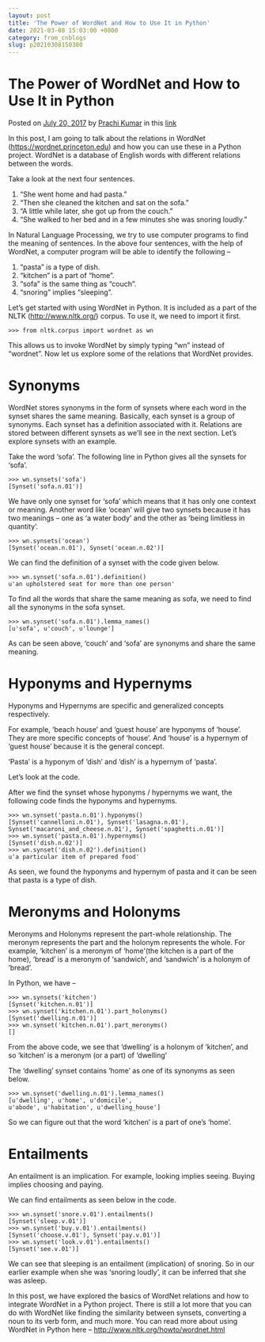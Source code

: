 ```yaml
---
layout: post
title: 'The Power of WordNet and How to Use It in Python'
date: 2021-03-08 15:03:00 +0800
category: from_cnblogs
slug: p20210308150300
---
```

# The Power of WordNet and How to Use It in Python

Posted on [July 20, 2017](https://blog.xrds.acm.org/2017/07/power-wordnet-use-python/)  by  [Prachi Kumar](https://blog.xrds.acm.org/author/prachikumar/) in this [link](https://blog.xrds.acm.org/2017/07/power-wordnet-use-python/)

In this post, I am going to talk about the relations in WordNet (https://wordnet.princeton.edu) and how you can use these in a Python project. WordNet is a database of English words with different relations between the words.

Take a look at the next four sentences.

1.  “She went home and had pasta.”
2. “Then she cleaned the kitchen and sat on the sofa.”
3. “A little while later, she got up from the couch.”
4. “She walked to her bed and in a few minutes she was snoring loudly.”



In Natural Language Processing, we try to use computer programs  to find the meaning of sentences. In the above four sentences, with the  help of WordNet, a computer program will be able to identify the  following –

1. “pasta” is a type of dish.
2. “kitchen” is a part of “home”.
3. “sofa” is the same thing as “couch”.
4. “snoring” implies “sleeping”.

Let’s get started with using WordNet in Python. It is included as a part of the NLTK (http://www.nltk.org/) corpus. To use it, we need to import it first.

```
>>> from nltk.corpus import wordnet as wn
```

This allows us to invoke WordNet by  simply typing “wn” instead of “wordnet”. Now let us explore some of the  relations that WordNet provides.

# **Synonyms**

WordNet stores synonyms in the form of synsets where each word in the synset shares the same meaning. Basically, each synset is a group of  synonyms. Each synset has a definition associated with it. Relations are stored between different synsets as we’ll see in the next section.  Let’s explore synsets with an example.

Take the word ‘sofa’. The following line in Python gives all the synsets for ‘sofa’.

```
>>> wn.synsets('sofa') 
[Synset('sofa.n.01')]
```

We have only one synset for ‘sofa’ which means that it has only one  context or meaning. Another word like ‘ocean’ will give two synsets  because it has two meanings – one as ‘a water body’ and the other as  ‘being limitless in quantity’.

```
>>> wn.synsets('ocean') 
[Synset('ocean.n.01'), Synset('ocean.n.02')]
```

We can find the definition of a synset with the code given below.

```
>>> wn.synset('sofa.n.01').definition()
u'an upholstered seat for more than one person'
```

To find all the words that share the same meaning as sofa, we need to find all the synonyms in the sofa synset.

```
>>> wn.synset('sofa.n.01').lemma_names()
[u'sofa', u'couch', u'lounge']
```

As can be seen above, ‘couch’ and ‘sofa’ are synonyms and share the same meaning.

# **Hyponyms and Hypernyms**

Hyponyms and Hypernyms are specific and generalized concepts respectively.

For example, ‘beach house’ and ‘guest house’ are hyponyms of ‘house’. They are more specific concepts of ‘house’. And ‘house’ is a hypernym  of ‘guest house’ because it is the general concept.

‘Pasta’ is a hyponym of ‘dish’ and ‘dish’ is a hypernym of ‘pasta’.

Let’s look at the code.

After we find the synset whose hyponyms / hypernyms we want, the following code finds the hyponyms and hypernyms.

```
>>> wn.synset('pasta.n.01').hyponyms() 
[Synset('cannelloni.n.01'), Synset('lasagna.n.01'), 
Synset('macaroni_and_cheese.n.01'), Synset('spaghetti.n.01')]
>>> wn.synset('pasta.n.01').hypernyms()
[Synset('dish.n.02')]
>>> wn.synset('dish.n.02').definition()
u'a particular item of prepared food'
```

As seen, we found the hyponyms and hypernym of pasta and it can be seen that pasta is a type of dish.

# **Meronyms and Holonyms**

Meronyms and Holonyms represent the part-whole relationship. The  meronym represents the part and the holonym represents the whole. For  example, ‘kitchen’ is a meronym of ‘home'(the kitchen is a part of the  home), ‘bread’ is a meronym of ‘sandwich’, and ‘sandwich’ is a holonym  of ‘bread’.

In Python, we have –

```
>>> wn.synsets('kitchen') 
[Synset('kitchen.n.01')]
>>> wn.synset('kitchen.n.01').part_holonyms() 
[Synset('dwelling.n.01')]
>>> wn.synset('kitchen.n.01').part_meronyms() 
[]
```

From the above code, we see that ‘dwelling’ is a holonym of ‘kitchen’, and so ‘kitchen’ is a meronym (or a part) of ‘dwelling’

The ‘dwelling’ synset contains ‘home’ as one of its synonyms as seen below.

```
>>> wn.synset('dwelling.n.01').lemma_names()
[u'dwelling', u'home', u'domicile', 
u'abode', u'habitation', u'dwelling_house']
```

So we can figure out that the word ‘kitchen’ is a part of one’s ‘home’.

# **Entailments**

An entailment is an implication. For example, looking implies seeing. Buying implies choosing and paying.

We can find entailments as seen below in the code.

```
>>> wn.synset('snore.v.01').entailments()
[Synset('sleep.v.01')]
>>> wn.synset('buy.v.01').entailments()
[Synset('choose.v.01'), Synset('pay.v.01')]
>>> wn.synset('look.v.01').entailments()
[Synset('see.v.01')]
```

We can see that sleeping is an entailment (implication) of snoring.  So in our earlier example when she was ‘snoring loudly’, it can be  inferred that she was asleep.

In this post, we have explored the basics of WordNet relations and  how to integrate WordNet in a Python project. There is still a lot more  that you can do with WordNet like finding the similarity between  synsets, converting a noun to its verb form, and much more. You can read more about using WordNet in Python here – http://www.nltk.org/howto/wordnet.html